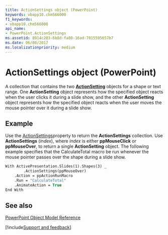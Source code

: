 ```yaml
---
title: ActionSettings object (PowerPoint)
keywords: vbapp10.chm566000
f1_keywords:
- vbapp10.chm566000
api_name:
- PowerPoint.ActionSettings
ms.assetid: 8914c203-6b8d-fa80-16ad-7015595657b7
ms.date: 06/08/2017
ms.localizationpriority: medium
---
```



# ActionSettings object (PowerPoint)

A collection that contains the two **[ActionSetting](PowerPoint.ActionSetting.md)** objects for a shape or text range. One **ActionSetting** object represents how the specified object reacts when the user clicks it during a slide show, and the other **ActionSetting** object represents how the specified object reacts when the user moves the mouse pointer over it during a slide show.


## Example

Use the [ActionSettings](PowerPoint.Shape.ActionSettings.md)property to return the **ActionSettings** collection. Use **ActionSettings** (_index_), where _index_ is either **ppMouseClick** or **ppMouseOver**, to return a single **ActionSetting** object. The following example specifies that the CalculateTotal macro be run whenever the mouse pointer passes over the shape during a slide show.


```vb
With ActivePresentation.Slides(1).Shapes(3) _
        .ActionSettings(ppMouseOver)
    .Action = ppActionRunMacro
    .Run = "CalculateTotal"
    .AnimateAction = True
End With
```


## See also


[PowerPoint Object Model Reference](overview/PowerPoint/object-model.md)

[!include[Support and feedback](~/includes/feedback-boilerplate.md)]